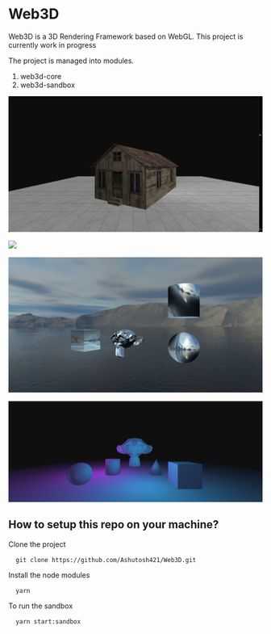 # Web3D

Web3D is a 3D Rendering Framework based on WebGL. This project is currently work in progress

The project is managed into modules.
1. web3d-core 
2. web3d-sandbox

![](images/Render6.png) 

![](images/Render9.png)

![](images/Render10.png)

![](images/Render5.png)

## How to setup this repo on your machine?

Clone the project

```
  git clone https://github.com/Ashutosh421/Web3D.git
```

Install the node modules
``` 
  yarn
```

To run the sandbox
```
  yarn start:sandbox
```



